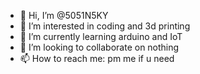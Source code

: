 - 👋 Hi, I’m @5051N5KY
- 👀 I’m interested in coding and 3d printing
- 🌱 I’m currently learning arduino and IoT
- 💞️ I’m looking to collaborate on nothing
- 📫 How to reach me: pm me if u need

<!---
5051N5KY/5051N5KY is a ✨ special ✨ repository because its `README.md` (this file) appears on your GitHub profile.
You can click the Preview link to take a look at your changes.
--->
